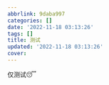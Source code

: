```yaml
---
abbrlink: 9daba997
categories: []
date: '2022-11-18 03:13:26'
tags: []
title: 测试
updated: '2022-11-18 03:13:26'
cover:
---
```

仅测试😴
